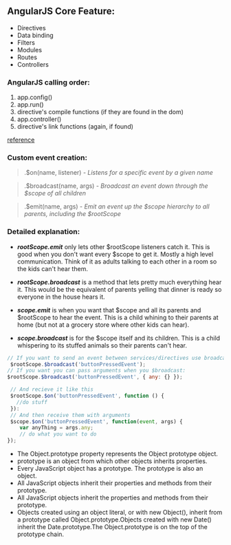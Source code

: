 ## AngularJS Core Feature:

 - Directives 
 - Data binding
 - Filters
 - Modules
 - Routes
 - Controllers


### AngularJS calling order:

1. app.config()
2. app.run()
3. directive's compile functions (if they are found in the dom)
4. app.controller()
5. directive's link functions (again, if found)

[reference](https://github.com/angular/angular.js/blob/master/docs/content/guide/module.ngdoc)

### Custom event creation:

> .$on(name, listener) - *Listens for a specific event by a given name*

> .$broadcast(name, args) - *Broadcast an event down through the $scope of all children*

> .$emit(name, args) - *Emit an event up the $scope hierarchy to all parents, including the $rootScope*

### Detailed explanation:

- **_$rootScope.$emit_** only lets other $rootScope listeners catch it. This is good when you don't want every $scope to get it. Mostly a high level communication. Think of it as adults talking to each other in a room so the kids can't hear them.

- **_$rootScope.$broadcast_** is a method that lets pretty much everything hear it. This would be the equivalent of parents yelling that dinner is ready so everyone in the house hears it.

- **_$scope.$emit_** is when you want that $scope and all its parents and $rootScope to hear the event. This is a child whining to their parents at home (but not at a grocery store where other kids can hear).

- **_$scope.$broadcast_** is for the $scope itself and its children. This is a child whispering to its stuffed animals so their parents can't hear.



```javascript
// If you want to send an event between services/directives use broadcast:
 $rootScope.$broadcast('buttonPressedEvent');
// If you want you can pass arguments when you $broadcast:
$rootScope.$broadcast('buttonPressedEvent', { any: {} });
```

```javascript
 // And recieve it like this
 $rootScope.$on('buttonPressedEvent', function () { 
   //do stuff 
 }):
 // And then receive them with arguments
 $scope.$on('buttonPressedEvent', function(event, args) {
    var anyThing = args.any;
    // do what you want to do
});
```

- The Object.prototype property represents the Object prototype object.
- prototype is an object from which other objects inherits properties.
- Every JavaScript object has a prototype. The prototype is also an object.
- All JavaScript objects inherit their properties and methods from their prototype.
- All JavaScript objects inherit the properties and methods from their prototype.
- Objects created using an object literal, or with new Object(), inherit from a prototype called Object.prototype.Objects created with new Date() inherit the Date.prototype.The Object.prototype is on the top of the prototype chain.

